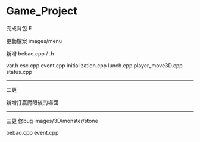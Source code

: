 # Game_Project
完成背包 E

更動檔案
images/menu

新增 bebao.cpp / .h

var.h
esc.cpp
event.cpp
initialization.cpp
lunch.cpp
player_move3D.cpp
status.cpp

-------------

二更

新增打贏魔眼後的場面

-------------
三更 修bug
images/3D/monster/stone

bebao.cpp
event.cpp
